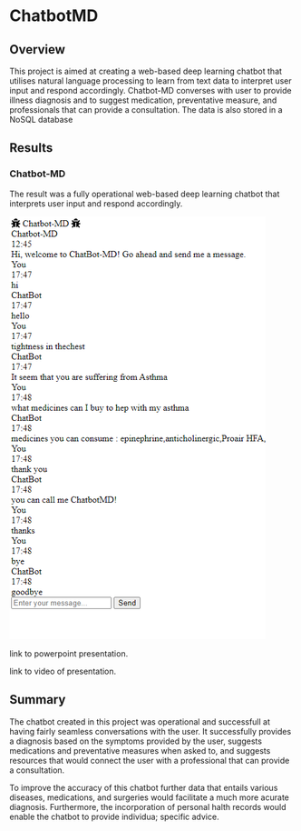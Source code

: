 # ChatbotMD

## **Overview**

This project is aimed at creating a web-based deep learning chatbot that utilises natural language processing to learn from text data to interpret user input and respond accordingly. Chatbot-MD converses with user to provide illness diagnosis and to suggest medication, preventative measure, and professionals that can provide a consultation. The data is also stored in a NoSQL database 

## **Results**

### Chatbot-MD

The result was a fully operational web-based deep learning chatbot that interprets user input and respond accordingly.

![chphoto](https://github.com/OmarQasem94/ChatbotMD/blob/main/media/chphoto.png)

link to powerpoint presentation.

link to video of presentation.

## **Summary**

The chatbot created in this project was operational and successfull at having fairly seamless conversations with the user. It successfully provides a diagnosis based on the symptoms provided by the user, suggests medications and preventative measures when asked to, and suggests resources that would connect the user with a professional that can provide a consultation. 

To improve the accuracy of this chatbot further data that entails various diseases, medications, and surgeries would facilitate a much more acurate diagnosis. Furthermore, the incorporation of personal halth records would enable the chatbot to provide individua; specific advice. 
